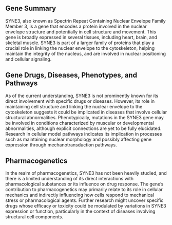 ## Gene Summary
SYNE3, also known as Spectrin Repeat Containing Nuclear Envelope Family Member 3, is a gene that encodes a protein involved in the nuclear envelope structure and potentially in cell structure and movement. This gene is broadly expressed in several tissues, including heart, brain, and skeletal muscle. SYNE3 is part of a larger family of proteins that play a crucial role in linking the nuclear envelope to the cytoskeleton, helping maintain the integrity of the nucleus, and are involved in nuclear positioning and cellular signaling.

## Gene Drugs, Diseases, Phenotypes, and Pathways
As of the current understanding, SYNE3 is not prominently known for its direct involvement with specific drugs or diseases. However, its role in maintaining cell structure and linking the nuclear envelope to the cytoskeleton suggests it could be implicated in diseases that involve cellular structural abnormalities. Phenotypically, mutations in the SYNE3 gene may be involved in conditions characterized by muscular or developmental abnormalities, although explicit connections are yet to be fully elucidated. Research in cellular model pathways indicates its implication in processes such as maintaining nuclear morphology and possibly affecting gene expression through mechanotransduction pathways.

## Pharmacogenetics
In the realm of pharmacogenetics, SYNE3 has not been heavily studied, and there is a limited understanding of its direct interactions with pharmacological substances or its influence on drug response. The gene’s contribution to pharmacogenetics may primarily relate to its role in cellular mechanics and indirectly influencing how cells respond to mechanical stress or pharmacological agents. Further research might uncover specific drugs whose efficacy or toxicity could be modulated by variations in SYNE3 expression or function, particularly in the context of diseases involving structural cell components.